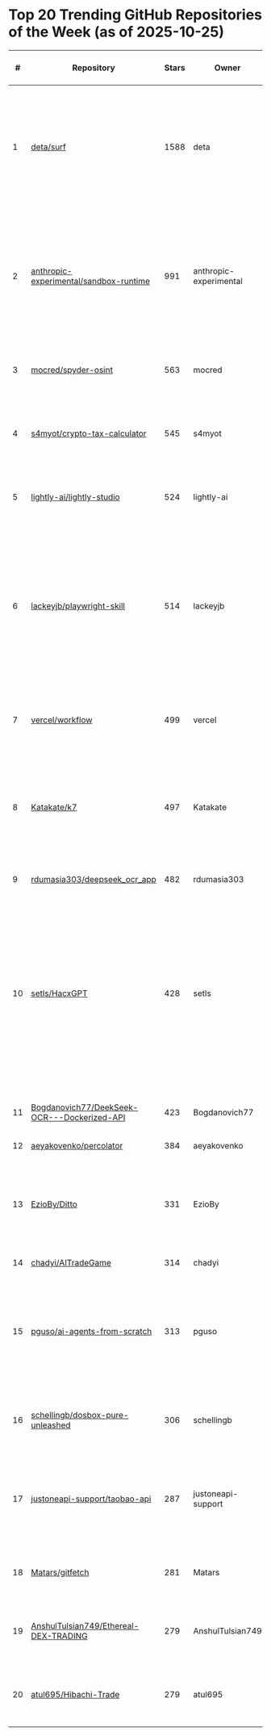 # Top 20 Trending GitHub Repositories of the Week (as of 2025-10-25)

| # | Repository | Stars | Owner | Avatar | Description | Topics | URL | Created At | Updated At | Pushed At | Git URL | SSH URL | Clone URL | SVN URL | Homepage | Size | Language | Forks Count | Open Issues Count | Default Branch | License |
|---|------------|-------|-------|--------|-------------|--------|-----|------------|------------|-----------|---------|---------|-----------|---------|----------|------|----------|--------------|-------------------|----------------|---------|
| 1 | [deta/surf](https://github.com/deta/surf) | 1588 | deta | ![deta's avatar](https://avatars.githubusercontent.com/u/47275976?v=4) | Personal AI Notebooks. Organize files & webpages and generate notes from them. Open source, local & open data, open model choice (incl. local). | claude, deepseek, gemma, knowledge-base, knowledge-management, llm, local, local-llm, ollama, openai, productivity, rust, svelte, typescript | [https://github.com/deta/surf](https://github.com/deta/surf) | 2025-10-20T15:09:57Z | 2025-10-25T02:28:19Z | 2025-10-24T14:50:17Z | git://github.com/deta/surf.git | git@github.com:deta/surf.git | https://github.com/deta/surf.git | https://github.com/deta/surf | https://deta.surf | 274858 | TypeScript | 95 | 12 | main | Apache License 2.0 |
| 2 | [anthropic-experimental/sandbox-runtime](https://github.com/anthropic-experimental/sandbox-runtime) | 991 | anthropic-experimental | ![anthropic-experimental's avatar](https://avatars.githubusercontent.com/u/167155430?v=4) | A lightweight sandboxing tool for enforcing filesystem and network restrictions on arbitrary processes at the OS level, without requiring a container. | No topics | [https://github.com/anthropic-experimental/sandbox-runtime](https://github.com/anthropic-experimental/sandbox-runtime) | 2025-10-20T02:52:10Z | 2025-10-25T02:01:37Z | 2025-10-25T01:26:53Z | git://github.com/anthropic-experimental/sandbox-runtime.git | git@github.com:anthropic-experimental/sandbox-runtime.git | https://github.com/anthropic-experimental/sandbox-runtime.git | https://github.com/anthropic-experimental/sandbox-runtime | No homepage | 154 | TypeScript | 47 | 6 | main | Apache License 2.0 |
| 3 | [mocred/spyder-osint](https://github.com/mocred/spyder-osint) | 563 | mocred | ![mocred's avatar](https://avatars.githubusercontent.com/u/55202423?v=4) | An universal OSINT tool. | osint, osint-python, osint-resources, osint-tool, osint-tools, spyder-osint | [https://github.com/mocred/spyder-osint](https://github.com/mocred/spyder-osint) | 2025-10-23T18:09:11Z | 2025-10-25T00:41:24Z | 2025-10-24T13:27:42Z | git://github.com/mocred/spyder-osint.git | git@github.com:mocred/spyder-osint.git | https://github.com/mocred/spyder-osint.git | https://github.com/mocred/spyder-osint | No homepage | 98 | Python | 263 | 0 | main | GNU General Public License v3.0 |
| 4 | [s4myot/crypto-tax-calculator](https://github.com/s4myot/crypto-tax-calculator) | 545 | s4myot | ![s4myot's avatar](https://avatars.githubusercontent.com/u/102112105?v=4) | An advanced cryptocurrency & personal income tax calculator. | bitcoin, crypto, crypto-tax-reports, cryptocurrency, cryptotax, tax-calculation, us-tax | [https://github.com/s4myot/crypto-tax-calculator](https://github.com/s4myot/crypto-tax-calculator) | 2025-10-21T17:24:55Z | 2025-10-24T21:37:18Z | 2025-10-24T13:09:35Z | git://github.com/s4myot/crypto-tax-calculator.git | git@github.com:s4myot/crypto-tax-calculator.git | https://github.com/s4myot/crypto-tax-calculator.git | https://github.com/s4myot/crypto-tax-calculator | No homepage | 1648 | Python | 131 | 0 | main | GNU Affero General Public License v3.0 |
| 5 | [lightly-ai/lightly-studio](https://github.com/lightly-ai/lightly-studio) | 524 | lightly-ai | ![lightly-ai's avatar](https://avatars.githubusercontent.com/u/50146475?v=4) | Curate, Annotate, and Manage Your Data in LightlyStudio. | computer-vision, image-labeling, mlops | [https://github.com/lightly-ai/lightly-studio](https://github.com/lightly-ai/lightly-studio) | 2025-10-21T07:12:36Z | 2025-10-25T01:03:20Z | 2025-10-24T21:21:01Z | git://github.com/lightly-ai/lightly-studio.git | git@github.com:lightly-ai/lightly-studio.git | https://github.com/lightly-ai/lightly-studio.git | https://github.com/lightly-ai/lightly-studio | https://docs.lightly.ai/studio/ | 2796 | Python | 7 | 5 | main | Apache License 2.0 |
| 6 | [lackeyjb/playwright-skill](https://github.com/lackeyjb/playwright-skill) | 514 | lackeyjb | ![lackeyjb's avatar](https://avatars.githubusercontent.com/u/9823496?v=4) | Claude Code Skill for browser automation with Playwright. Model-invoked - Claude autonomously writes and executes custom automation for testing and validation. | ai-tools, automation, browser-automation, claude, claude-code, claude-plugin, claude-skills, developer-tools, e2e-testing, model-invoked, nodejs, playwright, web-testing | [https://github.com/lackeyjb/playwright-skill](https://github.com/lackeyjb/playwright-skill) | 2025-10-19T21:33:51Z | 2025-10-24T23:47:10Z | 2025-10-21T23:52:39Z | git://github.com/lackeyjb/playwright-skill.git | git@github.com:lackeyjb/playwright-skill.git | https://github.com/lackeyjb/playwright-skill.git | https://github.com/lackeyjb/playwright-skill | No homepage | 59 | JavaScript | 18 | 2 | main | MIT License |
| 7 | [vercel/workflow](https://github.com/vercel/workflow) | 499 | vercel | ![vercel's avatar](https://avatars.githubusercontent.com/u/14985020?v=4) | Workflow DevKit: Build durable, resilient, and observable workflows | No topics | [https://github.com/vercel/workflow](https://github.com/vercel/workflow) | 2025-10-23T09:07:31Z | 2025-10-25T02:21:55Z | 2025-10-25T01:00:59Z | git://github.com/vercel/workflow.git | git@github.com:vercel/workflow.git | https://github.com/vercel/workflow.git | https://github.com/vercel/workflow | https://useworkflow.dev | 3654 | TypeScript | 23 | 18 | main | MIT License |
| 8 | [Katakate/k7](https://github.com/Katakate/k7) | 497 | Katakate | ![Katakate's avatar](https://avatars.githubusercontent.com/u/231723801?v=4) | Your own self-hosted infra for lightweight VM sandboxes to safely execute untrusted code. CLI, API, Python SDK. ⭐ Star it if you like it! ⭐ | agents, code, firecracker, kata, kubernetes, sandbox, security, self-hosted, virtual-machine, virtualization | [https://github.com/Katakate/k7](https://github.com/Katakate/k7) | 2025-10-19T10:14:36Z | 2025-10-25T01:34:00Z | 2025-10-24T23:48:37Z | git://github.com/Katakate/k7.git | git@github.com:Katakate/k7.git | https://github.com/Katakate/k7.git | https://github.com/Katakate/k7 | https://docs.katakate.org | 24623 | Python | 10 | 2 | main | Apache License 2.0 |
| 9 | [rdumasia303/deepseek_ocr_app](https://github.com/rdumasia303/deepseek_ocr_app) | 482 | rdumasia303 | ![rdumasia303's avatar](https://avatars.githubusercontent.com/u/120988431?v=4) | A quick vibe coded app for deepseek OCR | No topics | [https://github.com/rdumasia303/deepseek_ocr_app](https://github.com/rdumasia303/deepseek_ocr_app) | 2025-10-21T00:26:39Z | 2025-10-25T02:24:44Z | 2025-10-23T00:14:25Z | git://github.com/rdumasia303/deepseek_ocr_app.git | git@github.com:rdumasia303/deepseek_ocr_app.git | https://github.com/rdumasia303/deepseek_ocr_app.git | https://github.com/rdumasia303/deepseek_ocr_app | No homepage | 3517 | JavaScript | 57 | 9 | main | MIT License |
| 10 | [setls/HacxGPT](https://github.com/setls/HacxGPT) | 428 | setls | ![setls's avatar](https://avatars.githubusercontent.com/u/28115076?v=4) | HacxGPT — a highly experimental language model derived from WormGPT’s core architecture. Created to investigate the nature of unrestricted reasoning, synthetic cognition, and the ethics of machine autonomy. | ai, chatbot, gpt, hackerai, hacking, hacx-gpt, hacxgpt, wormgpt | [https://github.com/setls/HacxGPT](https://github.com/setls/HacxGPT) | 2025-10-21T20:25:03Z | 2025-10-25T02:07:55Z | 2025-10-22T18:11:19Z | git://github.com/setls/HacxGPT.git | git@github.com:setls/HacxGPT.git | https://github.com/setls/HacxGPT.git | https://github.com/setls/HacxGPT | No homepage | 264 | Python | 102 | 0 | main | MIT License |
| 11 | [Bogdanovich77/DeekSeek-OCR---Dockerized-API](https://github.com/Bogdanovich77/DeekSeek-OCR---Dockerized-API) | 423 | Bogdanovich77 | ![Bogdanovich77's avatar](https://avatars.githubusercontent.com/u/20773790?v=4) | No description | No topics | [https://github.com/Bogdanovich77/DeekSeek-OCR---Dockerized-API](https://github.com/Bogdanovich77/DeekSeek-OCR---Dockerized-API) | 2025-10-21T23:30:09Z | 2025-10-25T01:39:40Z | 2025-10-22T19:32:31Z | git://github.com/Bogdanovich77/DeekSeek-OCR---Dockerized-API.git | git@github.com:Bogdanovich77/DeekSeek-OCR---Dockerized-API.git | https://github.com/Bogdanovich77/DeekSeek-OCR---Dockerized-API.git | https://github.com/Bogdanovich77/DeekSeek-OCR---Dockerized-API | No homepage | 117 | Python | 50 | 7 | main | No license |
| 12 | [aeyakovenko/percolator](https://github.com/aeyakovenko/percolator) | 384 | aeyakovenko | ![aeyakovenko's avatar](https://avatars.githubusercontent.com/u/1029046?v=4) | No description | No topics | [https://github.com/aeyakovenko/percolator](https://github.com/aeyakovenko/percolator) | 2025-10-19T18:16:33Z | 2025-10-25T02:23:15Z | 2025-10-25T02:23:12Z | git://github.com/aeyakovenko/percolator.git | git@github.com:aeyakovenko/percolator.git | https://github.com/aeyakovenko/percolator.git | https://github.com/aeyakovenko/percolator | No homepage | 111601 | Rust | 83 | 3 | master | No license |
| 13 | [EzioBy/Ditto](https://github.com/EzioBy/Ditto) | 331 | EzioBy | ![EzioBy's avatar](https://avatars.githubusercontent.com/u/29008595?v=4) | [Preprint 2025] Ditto: Scaling Instruction-Based Video Editing with a High-Quality Synthetic Dataset | diffusion-models, synthetic-data, video-editing | [https://github.com/EzioBy/Ditto](https://github.com/EzioBy/Ditto) | 2025-10-19T14:36:40Z | 2025-10-25T00:56:57Z | 2025-10-22T07:41:15Z | git://github.com/EzioBy/Ditto.git | git@github.com:EzioBy/Ditto.git | https://github.com/EzioBy/Ditto.git | https://github.com/EzioBy/Ditto | https://editto.net | 27803 | Python | 28 | 7 | main | Other |
| 14 | [chadyi/AITradeGame](https://github.com/chadyi/AITradeGame) | 314 | chadyi | ![chadyi's avatar](https://avatars.githubusercontent.com/u/87369532?v=4) | No description | No topics | [https://github.com/chadyi/AITradeGame](https://github.com/chadyi/AITradeGame) | 2025-10-20T07:23:51Z | 2025-10-25T01:03:11Z | 2025-10-21T04:14:55Z | git://github.com/chadyi/AITradeGame.git | git@github.com:chadyi/AITradeGame.git | https://github.com/chadyi/AITradeGame.git | https://github.com/chadyi/AITradeGame | No homepage | 19 | Python | 102 | 0 | main | MIT License |
| 15 | [pguso/ai-agents-from-scratch](https://github.com/pguso/ai-agents-from-scratch) | 313 | pguso | ![pguso's avatar](https://avatars.githubusercontent.com/u/4007140?v=4) | Demystify AI agents by building them yourself. Local LLMs, no black boxes, real understanding of function calling, memory, and ReAct patterns. | ai-agents, educational, function-calling, llm, llm-agent, node-llama-cpp, react-agent, tutorial | [https://github.com/pguso/ai-agents-from-scratch](https://github.com/pguso/ai-agents-from-scratch) | 2025-10-23T19:39:04Z | 2025-10-25T02:29:35Z | 2025-10-24T07:38:16Z | git://github.com/pguso/ai-agents-from-scratch.git | git@github.com:pguso/ai-agents-from-scratch.git | https://github.com/pguso/ai-agents-from-scratch.git | https://github.com/pguso/ai-agents-from-scratch | No homepage | 97 | JavaScript | 20 | 7 | main | MIT License |
| 16 | [schellingb/dosbox-pure-unleashed](https://github.com/schellingb/dosbox-pure-unleashed) | 306 | schellingb | ![schellingb's avatar](https://avatars.githubusercontent.com/u/14200249?v=4) | DOSBox reimagined, with a friendly interface, ZIP loading and save states | No topics | [https://github.com/schellingb/dosbox-pure-unleashed](https://github.com/schellingb/dosbox-pure-unleashed) | 2025-10-18T16:33:32Z | 2025-10-25T02:18:07Z | 2025-10-22T18:38:01Z | git://github.com/schellingb/dosbox-pure-unleashed.git | git@github.com:schellingb/dosbox-pure-unleashed.git | https://github.com/schellingb/dosbox-pure-unleashed.git | https://github.com/schellingb/dosbox-pure-unleashed | No homepage | 294 | C++ | 10 | 19 | main | GNU General Public License v2.0 |
| 17 | [justoneapi-support/taobao-api](https://github.com/justoneapi-support/taobao-api) | 287 | justoneapi-support | ![justoneapi-support's avatar](https://avatars.githubusercontent.com/u/238990773?v=4) | 淘宝接口,淘宝API,taobao api,taobao,天猫接口,天猫API,tmall api,tmall | taobao, taobao-api, taobao-crawler, taobao-download, taobao-sdk, tmall, tmall-api, tmall-crawler, tmall-download, tmall-sdk | [https://github.com/justoneapi-support/taobao-api](https://github.com/justoneapi-support/taobao-api) | 2025-10-19T15:31:00Z | 2025-10-25T02:10:15Z | 2025-10-24T23:54:05Z | git://github.com/justoneapi-support/taobao-api.git | git@github.com:justoneapi-support/taobao-api.git | https://github.com/justoneapi-support/taobao-api.git | https://github.com/justoneapi-support/taobao-api | https://justoneapi.com/ | 28 | No language specified | 10 | 0 | main | No license |
| 18 | [Matars/gitfetch](https://github.com/Matars/gitfetch) | 281 | Matars | ![Matars's avatar](https://avatars.githubusercontent.com/u/47718015?v=4) | A neofetch alternative for GitHub quick view | cli, contribution-graph, fortheloveofcode, neofetch-like, unixporn | [https://github.com/Matars/gitfetch](https://github.com/Matars/gitfetch) | 2025-10-19T22:13:38Z | 2025-10-24T22:27:23Z | 2025-10-24T20:14:05Z | git://github.com/Matars/gitfetch.git | git@github.com:Matars/gitfetch.git | https://github.com/Matars/gitfetch.git | https://github.com/Matars/gitfetch | No homepage | 224 | Python | 14 | 5 | main | GNU General Public License v2.0 |
| 19 | [AnshulTulsian749/Ethereal-DEX-TRADING](https://github.com/AnshulTulsian749/Ethereal-DEX-TRADING) | 279 | AnshulTulsian749 | ![AnshulTulsian749's avatar](https://avatars.githubusercontent.com/u/220361278?v=4) | Ethereal - Next-Generation Blockchain Infrastructure Platform | No topics | [https://github.com/AnshulTulsian749/Ethereal-DEX-TRADING](https://github.com/AnshulTulsian749/Ethereal-DEX-TRADING) | 2025-10-24T12:50:58Z | 2025-10-24T20:35:21Z | 2025-10-24T12:51:13Z | git://github.com/AnshulTulsian749/Ethereal-DEX-TRADING.git | git@github.com:AnshulTulsian749/Ethereal-DEX-TRADING.git | https://github.com/AnshulTulsian749/Ethereal-DEX-TRADING.git | https://github.com/AnshulTulsian749/Ethereal-DEX-TRADING | No homepage | 2 | No language specified | 0 | 0 | main | No license |
| 20 | [atul695/Hibachi-Trade](https://github.com/atul695/Hibachi-Trade) | 279 | atul695 | ![atul695's avatar](https://avatars.githubusercontent.com/u/184001498?v=4) | Hibachi.xyz - Advanced Multi-Chain DEX Aggregator & Yield Optimizer | No topics | [https://github.com/atul695/Hibachi-Trade](https://github.com/atul695/Hibachi-Trade) | 2025-10-24T13:13:14Z | 2025-10-24T20:36:33Z | 2025-10-24T13:13:36Z | git://github.com/atul695/Hibachi-Trade.git | git@github.com:atul695/Hibachi-Trade.git | https://github.com/atul695/Hibachi-Trade.git | https://github.com/atul695/Hibachi-Trade | No homepage | 2 | No language specified | 0 | 0 | main | No license |
